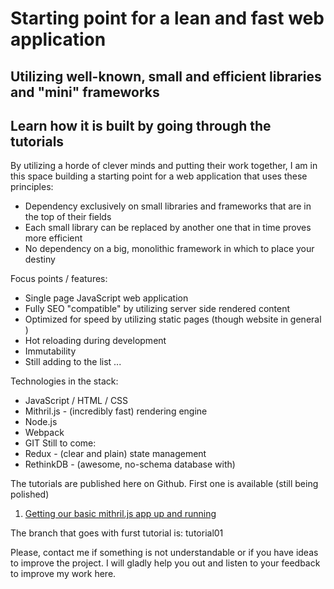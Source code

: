 # Starting point for a lean and fast web application
## Utilizing well-known, small and efficient libraries and "mini" frameworks
## Learn how it is built by going through the tutorials

By utilizing a horde of clever minds and putting their work together, I am in this space building a starting point for a web application that uses these principles:

- Dependency exclusively on small libraries and frameworks that are in the top of their fields
- Each small library can be replaced by another one  that in time proves more efficient
- No dependency on a big, monolithic framework in which to place your destiny

Focus points / features:
- Single page JavaScript web application
- Fully SEO "compatible" by utilizing server side rendered content
- Optimized for speed by utilizing static pages (though website in general )
- Hot reloading during development
- Immutability
- Still adding to the list ...

Technologies in the stack:

- JavaScript / HTML / CSS
- Mithril.js - (incredibly fast) rendering engine
- Node.js
- Webpack
- GIT
Still to come:
- Redux - (clear and plain) state management
- RethinkDB - (awesome, no-schema database with) 

The tutorials are published here on Github. First one is available (still being polished)

1) [Getting our basic mithril.js app up and running](http://tutorials.visionaryprogrammer.com/mithril-js-basic-application/)

The branch that goes with furst tutorial is: tutorial01

Please, contact me if something is not understandable or if you have ideas to improve the project. I will gladly help you out and listen to your feedback to improve my work here.

